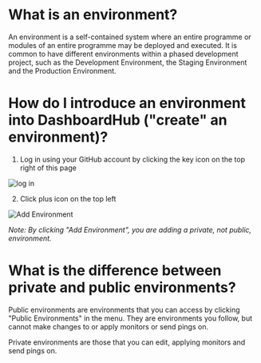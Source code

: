 # What is an environment?
An environment is a self-contained system where an entire programme or modules of an entire programme may be deployed and executed. It is common to have different environments within a phased development project, such as the Development Environment, the Staging Environment and the Production Environment.

# How do I introduce an environment into **DashboardHub** ("create" an environment)?
1) Log in using your GitHub account by clicking the key icon on the top right of this page

![log in](https://user-images.githubusercontent.com/21239137/40269782-a1bad2b6-5b7a-11e8-8221-51298394317d.png)

2) Click plus icon on the top left

![Add Environment](https://user-images.githubusercontent.com/21239137/40558822-7be7d530-604c-11e8-9b39-4af1f9a06629.png)

*Note: By clicking "Add Environment", you are adding a private, not public, environment.*

# What is the difference between private and public environments?

Public environments are environments that you can access by clicking "Public Environments" in the menu. They are environments you follow, but cannot make changes to or apply monitors or send pings on.

Private environments are those that you can edit, applying monitors and send pings on.
